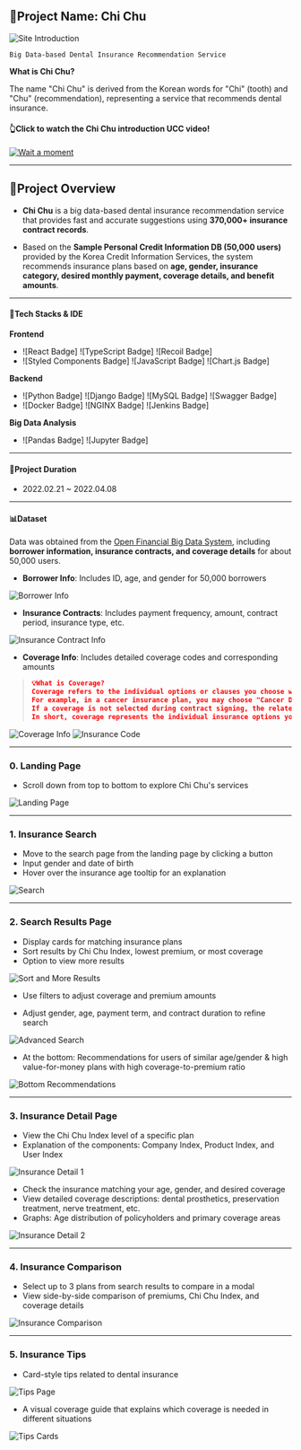 ## 🦷Project Name: Chi Chu

![Site Introduction](https://user-images.githubusercontent.com/56299114/169871127-de95efcd-9d57-4d92-bb10-4e0e042aed22.png)

`Big Data-based Dental Insurance Recommendation Service`

__What is Chi Chu?__

The name "Chi Chu" is derived from the Korean words for "Chi" (tooth) and "Chu" (recommendation), representing a service that recommends dental insurance.

#### 👆Click to watch the Chi Chu introduction UCC video!

[![Wait a moment](https://user-images.githubusercontent.com/56299114/169869838-92a86c6f-d7d9-4d2c-ba3a-b72c15653d53.gif)](https://youtu.be/4GcdKajfOug)

---

## 🌈Project Overview

- **Chi Chu** is a big data-based dental insurance recommendation service that provides fast and accurate suggestions using **370,000+ insurance contract records**.

- Based on the **Sample Personal Credit Information DB (50,000 users)** provided by the Korea Credit Information Services, the system recommends insurance plans based on **age, gender, insurance category, desired monthly payment, coverage details, and benefit amounts**.

---

#### 💫Tech Stacks & IDE ####

**Frontend**

- ![React Badge] ![TypeScript Badge] ![Recoil Badge]  
- ![Styled Components Badge] ![JavaScript Badge] ![Chart.js Badge]

**Backend**

- ![Python Badge] ![Django Badge] ![MySQL Badge] ![Swagger Badge]  
- ![Docker Badge] ![NGINX Badge] ![Jenkins Badge]

**Big Data Analysis**

- ![Pandas Badge] ![Jupyter Badge]

---

#### 📅Project Duration ####

- 2022.02.21 ~ 2022.04.08

---

#### :bar_chart:Dataset

Data was obtained from the [Open Financial Big Data System](https://credb.kcredit.or.kr:3446/frt/main.do), including **borrower information, insurance contracts, and coverage details** for about 50,000 users.

- **Borrower Info**: Includes ID, age, and gender for 50,000 borrowers

![Borrower Info](https://user-images.githubusercontent.com/56299114/170535418-c1e2e2a5-0844-48cc-a88d-856e75ad66c2.png)

- **Insurance Contracts**: Includes payment frequency, amount, contract period, insurance type, etc.

![Insurance Contract Info](https://user-images.githubusercontent.com/56299114/170535473-25ba0bf9-7e1f-4f3d-9f80-4d6761419095.png)

- **Coverage Info**: Includes detailed coverage codes and corresponding amounts

> ```json
> 💡What is Coverage?
> Coverage refers to the individual options or clauses you choose when signing up for an insurance plan.
> For example, in a cancer insurance plan, you may choose "Cancer Diagnosis", "Cancer Hospitalization", or "Cancer Death" as coverage options.
> If a coverage is not selected during contract signing, the related benefit won’t be paid after an incident.
> In short, coverage represents the individual insurance options you design and select.
> ```

![Coverage Info](https://user-images.githubusercontent.com/56299114/170535478-809869b9-004a-41db-abb9-c5c586b6c2d7.png)
![Insurance Code](https://user-images.githubusercontent.com/56299114/170535487-488bb326-ef17-407f-911f-1429dfa6613f.png)

---

### 0. Landing Page

- Scroll down from top to bottom to explore Chi Chu's services

![Landing Page](https://user-images.githubusercontent.com/56299114/169867005-41b705de-1ab4-4b0a-943b-5545b32fe9fe.gif)

---

### 1. Insurance Search

- Move to the search page from the landing page by clicking a button
- Input gender and date of birth
- Hover over the insurance age tooltip for an explanation

![Search](https://user-images.githubusercontent.com/56299114/169866835-75a07678-1cfe-44f6-bbb9-3e346562f84f.gif)

---

### 2. Search Results Page

- Display cards for matching insurance plans
- Sort results by Chi Chu Index, lowest premium, or most coverage
- Option to view more results

![Sort and More Results](https://user-images.githubusercontent.com/56299114/169866349-eda30e18-2133-49ef-937b-e9ec5930a339.gif)

- Use filters to adjust coverage and premium amounts

- Adjust gender, age, payment term, and contract duration to refine search

![Advanced Search](https://user-images.githubusercontent.com/56299114/169867156-dfd3f5da-7738-47bb-8f70-e75af434ef14.gif)

- At the bottom: Recommendations for users of similar age/gender & high value-for-money plans with high coverage-to-premium ratio

![Bottom Recommendations](https://user-images.githubusercontent.com/56299114/169867178-66dbcd96-ab35-42c4-bfa1-38995abcbbde.gif)

---

### 3. Insurance Detail Page

- View the Chi Chu Index level of a specific plan
- Explanation of the components: Company Index, Product Index, and User Index

![Insurance Detail 1](https://user-images.githubusercontent.com/56299114/169866302-a1f6bb34-af05-4be7-8b1e-6527f3435713.gif)

- Check the insurance matching your age, gender, and desired coverage
- View detailed coverage descriptions: dental prosthetics, preservation treatment, nerve treatment, etc.
- Graphs: Age distribution of policyholders and primary coverage areas

![Insurance Detail 2](https://user-images.githubusercontent.com/56299114/169866312-991c8cac-64c4-4922-b867-a9ccd06425a1.gif)

---

### 4. Insurance Comparison

- Select up to 3 plans from search results to compare in a modal
- View side-by-side comparison of premiums, Chi Chu Index, and coverage details

![Insurance Comparison](https://user-images.githubusercontent.com/56299114/169866276-513736ee-73e6-4db2-be11-8a938d794bb9.gif)

---

### 5. Insurance Tips

- Card-style tips related to dental insurance

![Tips Page](https://user-images.githubusercontent.com/56299114/169867353-b4a8f543-7e53-4180-8cc6-182cea217d7e.gif)

- A visual coverage guide that explains which coverage is needed in different situations

![Tips Cards](https://user-images.githubusercontent.com/56299114/169866222-e71d2e08-566f-4d48-831a-6fb144d39b7d.gif)

